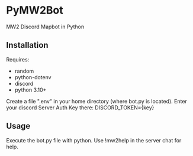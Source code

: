 # PyMW2Bot
MW2 Discord Mapbot in Python

## Installation
Requires: 
* random
* python-dotenv
* discord
* python 3.10+

Create a file ".env" in your home directory (where bot.py is located).
Enter your discord Server Auth Key there: DISCORD_TOKEN={key}

## Usage
Execute the bot.py file with python.
Use !mw2help in the server chat for help. 